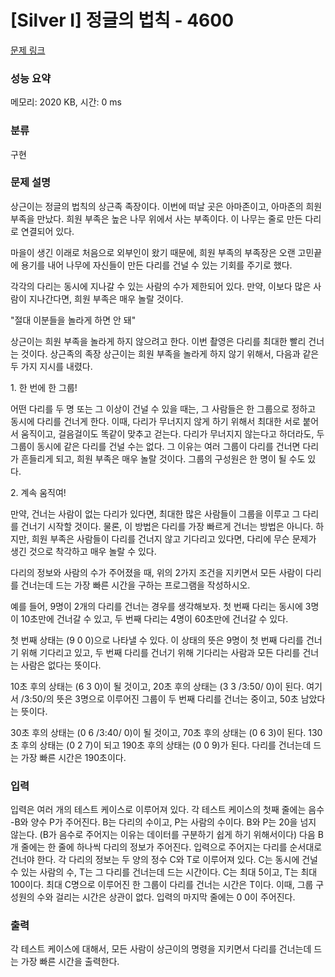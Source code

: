 # [Silver I] 정글의 법칙 - 4600 

[문제 링크](https://www.acmicpc.net/problem/4600) 

### 성능 요약

메모리: 2020 KB, 시간: 0 ms

### 분류

구현

### 문제 설명

<p>
	상근이는 정글의 법칙의 상근족 족장이다. 이번에 떠날 곳은 아마존이고, 아마존의 희원 부족을 만났다. 희원 부족은 높은 나무 위에서 사는 부족이다. 이 나무는 줄로 만든 다리로 연결되어 있다.</p>

<p>
	마을이 생긴 이래로 처음으로 외부인이 왔기 때문에, 희원 부족의 부족장은 오랜 고민끝에 용기를 내어 나무에 자신들이 만든 다리를 건널 수 있는 기회를 주기로 했다.</p>

<p>
	각각의 다리는 동시에 지나갈 수 있는 사람의 수가 제한되어 있다. 만약, 이보다 많은 사람이 지나간다면, 희원 부족은 매우 놀랄 것이다.</p>

<p>
	"절대 이분들을 놀라게 하면 안 돼"</p>

<p>
	상근이는 희원 부족을 놀라게 하지 않으려고 한다. 이번 촬영은 다리를 최대한 빨리 건너는 것이다. 상근족의 족장 상근이는 희원 부족을 놀라게 하지 않기 위해서, 다음과 같은 두 가지 지시를 내렸다.</p>

<p>
	1. 한 번에 한 그룹!</p>
<p>
	어떤 다리를 두 명 또는 그 이상이 건널 수 있을 때는, 그 사람들은 한 그룹으로 정하고 동시에 다리를 건너게 한다. 이때, 다리가 무너지지 않게 하기 위해서 최대한 서로 붙어서 움직이고, 걸음걸이도 똑같이 맞추고 걷는다. 다리가 무너지지 않는다고 하더라도, 두 그룹이 동시에 같은 다리를 건널 수는 없다. 그 이유는 여러 그룹이 다리를 건너면 다리가 흔들리게 되고, 희원 부족은 매우 놀랄 것이다. 그룹의 구성원은 한 명이 될 수도 있다.</p>

<p>
	2. 계속 움직여!</p>
<p>
	만약, 건너는 사람이 없는 다리가 있다면, 최대한 많은 사람들이 그룹을 이루고 그 다리를 건너기 시작할 것이다. 물론, 이 방법은 다리를 가장 빠르게 건너는 방법은 아니다. 하지만, 희원 부족은 사람들이 다리를 건너지 않고 기다리고 있다면, 다리에 무슨 문제가 생긴 것으로 착각하고 매우 놀랄 수 있다.</p>

<p>
	다리의 정보와 사람의 수가 주어졌을 때, 위의 2가지 조건을 지키면서 모든 사람이 다리를 건너는데 드는 가장 빠른 시간을 구하는 프로그램을 작성하시오.</p>

<p>
	예를 들어, 9명이 2개의 다리를 건너는 경우를 생각해보자. 첫 번째 다리는 동시에 3명이 10초만에 건너갈 수 있고, 두 번째 다리는 4명이 60초만에 건너갈 수 있다.</p>

<p>
	첫 번째 상태는 (9 0 0)으로 나타낼 수 있다. 이 상태의 뜻은 9명이 첫 번째 다리를 건너기 위해 기다리고 있고, 두 번째 다리를 건너기 위해 기다리는 사람과 모든 다리를 건너는 사람은 없다는 뜻이다.</p>

<p>
	10초 후의 상태는 (6 3 0)이 될 것이고, 20초 후의 상태는 (3 3 /3:50/ 0)이 된다. 여기서 /3:50/의 뜻은 3명으로 이루어진 그룹이 두 번째 다리를 건너는 중이고, 50초 남았다는 뜻이다.</p>

<p>
	30초 후의 상태는 (0 6 /3:40/ 0)이 될 것이고, 70초 후의 상태는 (0 6 3)이 된다. 130초 후의 상태는 (0 2 7)이 되고 190초 후의 상태는 (0 0 9)가 된다. 다리를 건너는데 드는 가장 빠른 시간은 190초이다.</p>

### 입력 

 <p>
	입력은 여러 개의 테스트 케이스로 이루어져 있다. 각 테스트 케이스의 첫째 줄에는 음수 -B와 양수 P가 주어진다. B는 다리의 수이고, P는 사람의 수이다. B와 P는 20을 넘지 않는다. (B가 음수로 주어지는 이유는 데이터를 구분하기 쉽게 하기 위해서이다) 다음 B개 줄에는 한 줄에 하나씩 다리의 정보가 주어진다. 입력으로 주어지는 다리를 순서대로 건너야 한다. 각 다리의 정보는 두 양의 정수 C와 T로 이루어져 있다. C는 동시에 건널 수 있는 사람의 수, T는 그 다리를 건너는데 드는 시간이다. C는 최대 5이고, T는 최대 100이다. 최대 C명으로 이루어진 한 그룹이 다리를 건너는 시간은 T이다. 이때, 그룹 구성원의 수와 걸리는 시간은 상관이 없다. 입력의 마지막 줄에는 0 0이 주어진다.</p>

### 출력 

 <p>
	각 테스트 케이스에 대해서, 모든 사람이 상근이의 명령을 지키면서 다리를 건너는데 드는 가장 빠른 시간을 출력한다.</p>

